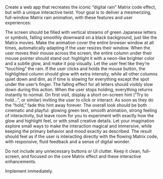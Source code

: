 Create a web app that recreates the iconic “digital rain” Matrix code effect, but with a unique interactive twist. Your goal is to deliver a mesmerizing, full-window Matrix rain animation, with these features and user experiences:

The screen should be filled with vertical streams of green Japanese letters or symbols, falling smoothly downward on a black background, just like the Matrix movies.
Make the animation cover the entire browser window at all times, automatically adapting if the user resizes their window.
When the user moves their mouse across the screen, the entire column under their mouse pointer should stand out: highlight it with a neon-like brighter color and a subtle glow, and make it pop visually. Let the user feel like they’re “touching” the rain.
If the user clicks and holds the mouse button, the highlighted column should glow with extra intensity, while all other columns quiet down and dim, as if time is slowing for everything except the spot under the user’s finger. The falling effect for all letters should visibly slow down during this action.
When the user stops holding, everything returns instantly to normal.
On first visit, display a short on-screen hint (“Try to hold…”, or similar) inviting the user to click or interact. As soon as they do the “hold,” fade this hint away forever.
The overall look should be both cinematic and playful: glowing green text, smooth animation, strong feeling of interactivity, but leave room for you to experiment with exactly how the glow and highlight feel, or with small creative details.
Let your imagination explore small ways to make the interaction magical and immersive, while keeping the primary behavior and mood exactly as described. The result should feel as if the user is interacting directly with the flowing Matrix code, with responsive, fluid feedback and a sense of digital wonder.

Do not include any unnecessary buttons or UI clutter. Keep it clean, full-screen, and focused on the core Matrix effect and these interactive enhancements.

Implement immediately.
